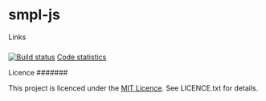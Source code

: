smpl-js
=======

Links
#####

[![Build status](https://secure.travis-ci.org/vmeurisse/smpl-js.png?branch=master)](http://travis-ci.org/vmeurisse/smpl-js)
[Code statistics](https://www.ohloh.net/p/smpl-js)

Licence
#######

This project is licenced under the [MIT Licence](http://en.wikipedia.org/wiki/MIT_License). See LICENCE.txt for details.
